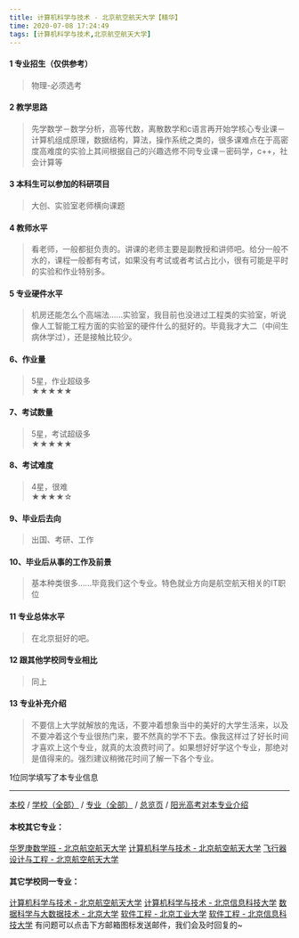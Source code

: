 ```yaml
---
title: 计算机科学与技术 - 北京航空航天大学【精华】
time: 2020-07-08 17:24:49
tags: [计算机科学与技术,北京航空航天大学]
---
```

#### 1 专业招生（仅供参考）  
> 物理-必须选考



#### 2 教学思路  
> 先学数学－数学分析，高等代数，离散数学和c语言再开始学核心专业课－计算机组成原理，数据结构，算法，操作系统之类的，很多课难点在于高密度高难度的实验上其间根据自己的兴趣选修不同专业课－密码学，c++，社会计算等



#### 3 本科生可以参加的科研项目  
>  大创、实验室老师横向课题



#### 4 教师水平
> 看老师，一般都挺负责的。讲课的老师主要是副教授和讲师吧。给分一般不水的，课程一般都有考试，如果没有考试或者考试占比小，很有可能是平时的实验和作业特别多。



#### 5 专业硬件水平
> 机房还能怎么个高端法……实验室，我目前也没进过工程类的实验室，听说像人工智能工程方面的实验室的硬件什么的挺好的。毕竟我才大二（中间生病休学过），还是接触比较少。



#### 6、作业量
> 5星，作业超级多  
★★★★★



#### 7、考试数量  
> 5星，考试超级多   
★★★★★



#### 8、考试难度  
> 4星，很难   
★★★★☆



#### 9、毕业后去向  
> 出国、考研、工作



#### 10、毕业后从事的工作及前景  
> 基本种类很多……毕竟我们这个专业。特色就业方向是航空航天相关的IT职位



#### 11 专业总体水平 
> 在北京挺好的吧。



####  12 跟其他学校同专业相比 
> 同上



####  13 专业补充介绍  
> 不要信上大学就解放的鬼话，不要冲着想象当中的美好的大学生活来，以及不要冲着这个专业很热门来，要不然真的学不下去。像我这样过了好长时间才喜欢上这个专业，就真的太浪费时间了。如果想好好学这个专业，那绝对是值得来的。强烈建议稍微花时间了解一下各个专业。


 1位同学填写了本专业信息
***
[本校](https://univgo.github.io/2020/07/08/北京航空航天大学) / [学校（全部）](https://univgo.github.io/2020/07/09/学校汇总页) / [专业（全部）](https://univgo.github.io/2020/07/09/专业汇总页) / [总览页](https://univgo.github.io/2020/07/09/总览) / [阳光高考对本专业介绍](http://gaokao.chsi.com.cn/sch/zyk/view.do?schId=73394538&specId=73384336)
#### 本校其它专业：
[华罗庚数学班 - 北京航空航天大学](https://univgo.github.io/2020/07/08/华罗庚数学班%20-%20北京航空航天大学)
[计算机科学与技术 - 北京航空航天大学](https://univgo.github.io/2020/07/08/计算机科学与技术%20-%20北京航空航天大学)
[飞行器设计与工程 - 北京航空航天大学](https://univgo.github.io/2020/07/08/飞行器设计与工程%20-%20北京航空航天大学)
#### 其它学校同一专业：
[计算机科学与技术 - 北京航空航天大学](https://univgo.github.io/2020/07/08/计算机科学与技术%20-%20北京航空航天大学)
[计算机科学与技术 - 北京信息科技大学](https://univgo.github.io/2020/07/08/计算机科学与技术%20-%20北京信息科技大学)
[数据科学与大数据技术 - 北京大学](https://univgo.github.io/2020/07/08/数据科学与大数据技术%20-%20北京大学)
[软件工程 - 北京工业大学](https://univgo.github.io/2020/07/08/软件工程%20-%20北京工业大学)
[软件工程 - 北京信息科技大学](https://univgo.github.io/2020/07/08/00b64cf2e2de)
有问题可以点击下方邮箱图标发送邮件，我们会及时回复的~